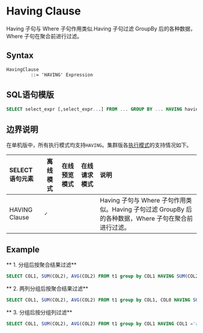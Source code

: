 # Having Clause

Having 子句与 Where 子句作用类似.Having 子句过滤 GroupBy 后的各种数据，Where 子句在聚合前进行过滤。

## Syntax

```
HavingClause
         ::= 'HAVING' Expression 
```

## SQL语句模版

```sql
SELECT select_expr [,select_expr...] FROM ... GROUP BY ... HAVING having_condition
```

## 边界说明
在单机版中，所有执行模式均支持`HAVING`。集群版各[执行模式](https://openmldb.ai/docs/zh/main/tutorial/modes.html)的支持情况如下。

| SELECT语句元素                                 | 离线模式  | 在线预览模式 | 在线请求模式 | 说明                                                                   |
| :--------------------------------------------- | --------- | ------------ | ------------ |:---------------------------------------------------------------------|
| HAVING Clause     | **``✓``** |              |              | Having 子句与 Where 子句作用类似。Having 子句过滤 GroupBy 后的各种数据，Where 子句在聚合前进行过滤。 |## Example


## Example
** 1. 分组后按聚合结果过滤**

```SQL
SELECT COL1, SUM(COL2), AVG(COL2) FROM t1 group by COL1 HAVING SUM(COL2) > 1000;
```

** 2. 两列分组后按聚合结果过滤**

```sql
SELECT COL1, SUM(COL2), AVG(COL2) FROM t1 group by COL1, COL0 HAVING SUM(COL2) > 1000;
```

** 3. 分组后按分组列过滤**

```sql
SELECT COL1, SUM(COL2), AVG(COL2) FROM t1 group by COL1 HAVING COL1 ='a';
```

